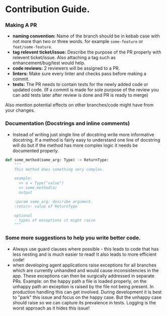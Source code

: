 # Contribution Guide.

### Making A PR
- **naming convention:** Name of the branch should be in kebab case with not more than two or three words. for example `some-feature` or `feat/some-feature`.
- **tag relevent ticket/issue:** Describe the purpose of the PR properly with relevent ticket/issue. Also attaching a tag such as enhancement/bug/test would help.
- **code reviews:** 2 reviewers will be assigned to a PR.
- **linters:** Make sure every linter and checks pass before making a commit.
- **tests:** The PR needs to contain tests for the newly added code or updated code. (If a commit is made for sole purpose of the review you can add tests later after review is done and PR is ready to merge)
  
Also mention potential effects on other branches/code might have from your changes.
### Documentation (Docstrings and inline comments)
- Instead of writing just single line of docstring write more informative docstring. If a method is fairly easy to understand one line of docstring will do but if the method has more complex logic it needs be documented properly.
```python
def some_method(some_arg: Type) -> ReturnType:
    """
    This method does something very complex.

    example:
      >> a = Type("value")
      >> some_method(a)
      output

    :param some_arg: describe argument.
    :return: value of ReturnType

    optional
    - types of exceptions it might raise
    """
```
### Some more suggestions to help you write better code.

- Always use guard clauses where possible - this leads to code that has less nesting and is much easier to read! It also leads to more efficient code!
- when developing agent applications raise exceptions for all branches which are currently unhandled and would cause inconsistencies in the app. These exceptions can then be surgically addressed in separate PRs. Example: on the happy path a file is loaded properly, on the unhappy path an exception is raised by the file not being present. In production handling this can get involved. During development it is best to "park" this issue and focus on the happy case. But the unhappy case should raise so we can capture its prevalence in tests. Logging is the worst approach as it hides this issue!
